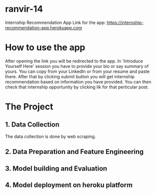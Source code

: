 # ranvir-14
Internship Recommendation App
Link for the app: https://internship-recommendation-app.herokuapp.com
# How to use the app
After opening the link you will be redirected to the app.
In 'Introduce Yourself Here' session you have to provide your bio or say summary of yours. You can copy from your LinkedIn or from your resume and paste there.
After that by clicking submit button you will get internship recommendation based on information you have provided.
You can then check that internship opportunity by clicking lik for that perticular post.

# The Project
## 1. Data Collection
The data collection is done by web scraping.
## 2. Data Preparation and Feature Engineering
## 3. Model building and Evaluation
## 4. Model deployment on heroku platform
